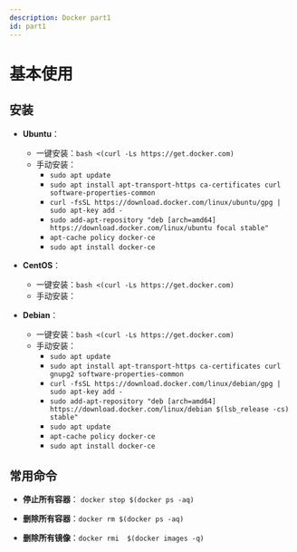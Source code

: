 ```yaml
---
description: Docker part1
id: part1
---
```


# 基本使用

## 安装

- **Ubuntu**：
  - 一键安装：`bash <(curl -Ls https://get.docker.com)`
  - 手动安装：
    - `sudo apt update`
    - `sudo apt install apt-transport-https ca-certificates curl software-properties-common`
    - `curl -fsSL https://download.docker.com/linux/ubuntu/gpg | sudo apt-key add -`
    - `sudo add-apt-repository "deb [arch=amd64] https://download.docker.com/linux/ubuntu focal stable"`
    - `apt-cache policy docker-ce`
    - `sudo apt install docker-ce`

- **CentOS**：
  - 一键安装：`bash <(curl -Ls https://get.docker.com)`
  - 手动安装：

- **Debian**：
  - 一键安装：`bash <(curl -Ls https://get.docker.com)`
  - 手动安装：
    - `sudo apt update`
    - `sudo apt install apt-transport-https ca-certificates curl gnupg2 software-properties-common`
    - `curl -fsSL https://download.docker.com/linux/debian/gpg | sudo apt-key add -`
    - `sudo add-apt-repository "deb [arch=amd64] https://download.docker.com/linux/debian $(lsb_release -cs) stable"`
    - `sudo apt update`
    - `apt-cache policy docker-ce`
    - `sudo apt install docker-ce`

## 常用命令

- **停止所有容器**： `docker stop $(docker ps -aq)`

- **删除所有容器**：`docker rm $(docker ps -aq)`

- **删除所有镜像**：`docker rmi  $(docker images -q)`
